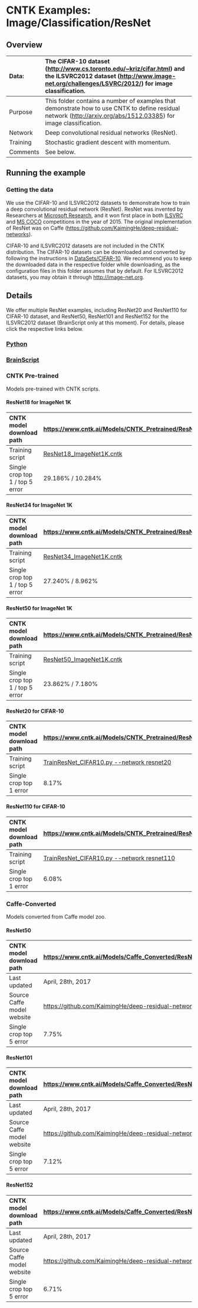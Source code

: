 # CNTK Examples: Image/Classification/ResNet

## Overview

|Data:     |The CIFAR-10 dataset (http://www.cs.toronto.edu/~kriz/cifar.html) and the ILSVRC2012 dataset (http://www.image-net.org/challenges/LSVRC/2012/) for image classification.
|:---------|:---
|Purpose   |This folder contains a number of examples that demonstrate how to use CNTK to define residual network (http://arxiv.org/abs/1512.03385) for image classification.
|Network   |Deep convolutional residual networks (ResNet).
|Training  |Stochastic gradient descent with momentum.
|Comments  |See below.

## Running the example

### Getting the data
We use the CIFAR-10 and ILSVRC2012 datasets to demonstrate how to train a deep convolutional residual network (ResNet). ResNet was invented by Researchers at [Microsoft Research](https://www.microsoft.com/en-us/research/), and it won first place in both [ILSVRC](http://www.image-net.org/challenges/LSVRC/) and [MS COCO](http://mscoco.org/) competitions in the year of 2015. The original implementation of ResNet was on Caffe (https://github.com/KaimingHe/deep-residual-networks).

CIFAR-10 and ILSVRC2012 datasets are not included in the CNTK distribution. The CIFAR-10 datasets can be downloaded and converted by following the instructions in [DataSets/CIFAR-10](../../DataSets/CIFAR-10). We recommend you to keep the downloaded data in the respective folder while downloading, as the configuration files in this folder assumes that by default. For ILSVRC2012 datasets, you may obtain it through http://image-net.org.

## Details

We offer multiple ResNet examples, including ResNet20 and ResNet110 for CIFAR-10 dataset, and ResNet50, ResNet101 and ResNet152 for the ILSVRC2012 dataset (BrainScript only at this moment). For details, please click the respective links below.

### [Python](./Python)

### [BrainScript](./BrainScript)

### CNTK Pre-trained
Models pre-trained with CNTK scripts.
#### ResNet18 for ImageNet 1K
|CNTK model download path | https://www.cntk.ai/Models/CNTK_Pretrained/ResNet18_ImageNet_CNTK.model
|:-------|:---
|Training script | [ResNet18_ImageNet1K.cntk](./BrainScript/ResNet18_ImageNet1K.cntk)
|Single crop top 1 / top 5 error | 29.186% / 10.284%

#### ResNet34 for ImageNet 1K
|CNTK model download path | https://www.cntk.ai/Models/CNTK_Pretrained/ResNet34_ImageNet_CNTK.model
|:---------|:---
|Training script | [ResNet34_ImageNet1K.cntk](./BrainScript/ResNet34_ImageNet1K.cntk)
|Single crop top 1 / top 5 error | 27.240% / 8.962%

#### ResNet50 for ImageNet 1K
|CNTK model download path | https://www.cntk.ai/Models/CNTK_Pretrained/ResNet50_ImageNet_CNTK.model
|:---------|:---
|Training script | [ResNet50_ImageNet1K.cntk](./BrainScript/ResNet50_ImageNet1K.cntk)
|Single crop top 1 / top 5 error | 23.862% / 7.180%

#### ResNet20 for CIFAR-10
|CNTK model download path | https://www.cntk.ai/Models/CNTK_Pretrained/ResNet20_CIFAR10_Python.model
|:-------|:---
|Training script | [TrainResNet_CIFAR10.py --network resnet20](./Python/TrainResNet_CIFAR10.py)
|Single crop top 1 error | 8.17%

#### ResNet110 for CIFAR-10
|CNTK model download path | https://www.cntk.ai/Models/CNTK_Pretrained/ResNet110_CIFAR10_Python.model
|:-------|:---
|Training script | [TrainResNet_CIFAR10.py --network resnet110](./Python/TrainResNet_CIFAR10.py)
|Single crop top 1 error | 6.08%

### Caffe-Converted
Models converted from Caffe model zoo.
#### ResNet50
|CNTK model download path | https://www.cntk.ai/Models/Caffe_Converted/ResNet50_ImageNet_Caffe.model
|:---------|:---
|Last updated | April, 28th, 2017
|Source Caffe model website | https://github.com/KaimingHe/deep-residual-networks
|Single crop top 5 error | 7.75%

#### ResNet101
|CNTK model download path | https://www.cntk.ai/Models/Caffe_Converted/ResNet101_ImageNet_Caffe.model
|:---------|:---
|Last updated | April, 28th, 2017
|Source Caffe model website | https://github.com/KaimingHe/deep-residual-networks
|Single crop top 5 error | 7.12%

#### ResNet152
|CNTK model download path | https://www.cntk.ai/Models/Caffe_Converted/ResNet152_ImageNet_Caffe.model
|:---------|:---
|Last updated | April, 28th, 2017
|Source Caffe model website | https://github.com/KaimingHe/deep-residual-networks
|Single crop top 5 error | 6.71%
